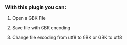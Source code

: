 ### With this plugin you can:

1. Open a GBK File

2. Save file with GBK encoding

3. Change file encoding from utf8 to GBK or GBK to utf8